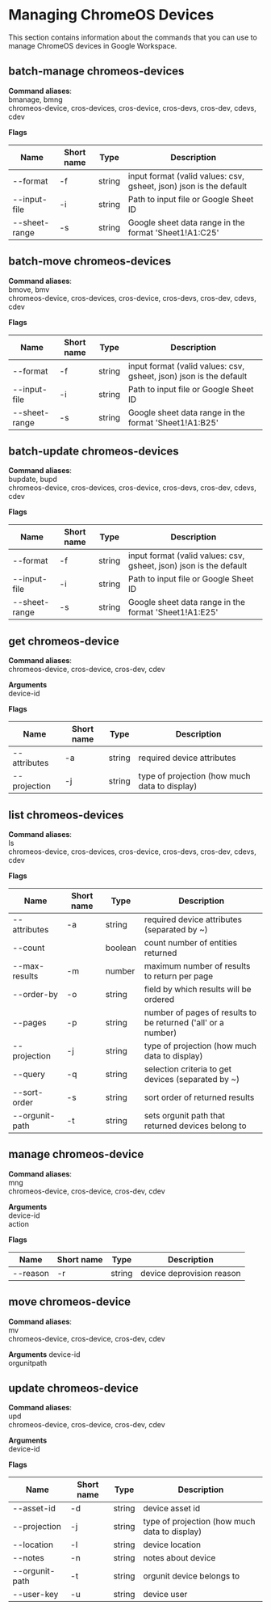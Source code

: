 # Managing ChromeOS Devices

This section contains information about the commands that you can use to manage ChromeOS devices in Google Workspace.

## batch-manage chromeos-devices

**Command aliases**:<br />
bmanage, bmng<br />
chromeos-device, cros-devices, cros-device, cros-devs, cros-dev, cdevs, cdev

**Flags**

| Name | Short name | Type | Description |
|------|------------|------|-------------|
| --format | -f | string | input format (valid values: csv, gsheet, json) json is the default |
| --input-file | -i | string | Path to input file or Google Sheet ID |
| --sheet-range | -s | string | Google sheet data range in the format 'Sheet1!A1:C25' |

## batch-move chromeos-devices

**Command aliases**:<br />
bmove, bmv<br />
chromeos-device, cros-devices, cros-device, cros-devs, cros-dev, cdevs, cdev

**Flags**

| Name | Short name | Type | Description |
|------|------------|------|-------------|
| --format | -f | string | input format (valid values: csv, gsheet, json) json is the default |
| --input-file | -i | string | Path to input file or Google Sheet ID |
| --sheet-range | -s | string | Google sheet data range in the format 'Sheet1!A1:B25' |

## batch-update chromeos-devices

**Command aliases**:<br />
bupdate, bupd<br />
chromeos-device, cros-devices, cros-device, cros-devs, cros-dev, cdevs, cdev

**Flags**

| Name | Short name | Type | Description |
|------|------------|------|-------------|
| --format | -f | string | input format (valid values: csv, gsheet, json) json is the default |
| --input-file | -i | string | Path to input file or Google Sheet ID |
| --sheet-range | -s | string | Google sheet data range in the format 'Sheet1!A1:E25' |

## get chromeos-device

**Command aliases**:<br />
chromeos-device, cros-device, cros-dev, cdev

**Arguments**<br />
device-id

**Flags**

| Name | Short name | Type | Description |
|------|------------|------|-------------|
| --attributes | -a | string | required device attributes |
| --projection | -j | string | type of projection (how much data to display) |

## list chromeos-devices

**Command aliases**:<br />
ls<br />
chromeos-device, cros-devices, cros-device, cros-devs, cros-dev, cdevs, cdev

**Flags**

| Name | Short name | Type | Description |
|------|------------|------|-------------|
| --attributes | -a | string | required device attributes (separated by ~) |
| --count | | boolean | count number of entities returned |
| --max-results | -m | number | maximum number of results to return per page |
| --order-by | -o | string | field by which results will be ordered |
| --pages | -p | string | number of pages of results to be returned ('all' or a number) |
| --projection | -j | string | type of projection (how much data to display) |
| --query | -q | string | selection criteria to get devices (separated by ~) |
| --sort-order | -s | string | sort order of returned results |
| --orgunit-path | -t | string | sets orgunit path that returned devices belong to |

## manage chromeos-device

**Command aliases**:<br />
mng<br />
chromeos-device, cros-device, cros-dev, cdev

**Arguments**<br />
device-id<br />
action

**Flags**

| Name | Short name | Type | Description |
|------|------------|------|-------------|
| --reason | -r | string | device deprovision reason |

## move chromeos-device

**Command aliases**:<br />
mv<br />
chromeos-device, cros-device, cros-dev, cdev

**Arguments**
device-id<br />
orgunitpath

## update chromeos-device

**Command aliases**:<br />
upd<br />
chromeos-device, cros-device, cros-dev, cdev

**Arguments**<br />
device-id

**Flags**

| Name | Short name | Type | Description |
|------|------------|------|-------------|
| --asset-id | -d | string | device asset id |
| --projection | -j | string | type of projection (how much data to display) |
| --location | -l | string | device location |
| --notes | -n | string | notes about device |
| --orgunit-path | -t | string | orgunit device belongs to |
| --user-key | -u | string | device user |